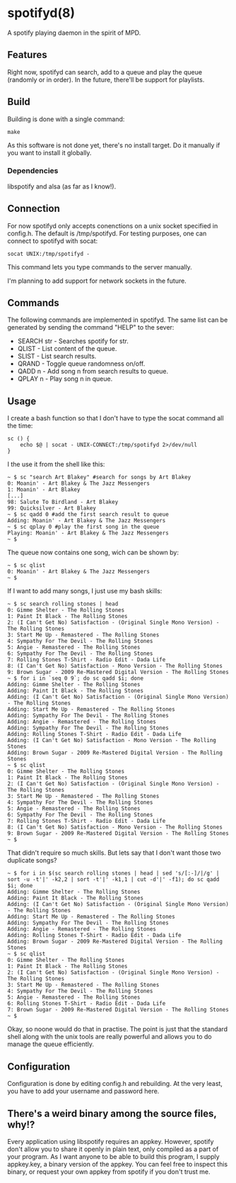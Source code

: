 # spotifyd(8)
A spotify playing daemon in the spirit of MPD.

## Features
Right now, spotifyd can search, add to a queue and play the queue
(randomly or in order). In the future, there'll be support for playlists.

## Build
Building is done with a single command:
```
make
```
As this software is not done yet, there's no install target. Do it
manually if you want to install it globally.

### Dependencies
libspotify and alsa (as far as I know!).

## Connection
For now spotifyd only accepts conenctions on a unix socket
specified in config.h. The default is /tmp/spotifyd. For
testing purposes, one can connect to spotifyd with socat:
```
socat UNIX:/tmp/spotifyd -
```
This command lets you type commands to the server manually.

I'm planning to add support for network sockets in the future.

## Commands
The following commands are implemented in spotifyd. The same 
list can be generated by sending the command "HELP" to the sever:
* SEARCH str - Searches spotify for str.
* QLIST      - List content of the queue.
* SLIST      - List search results.
* QRAND      - Toggle queue randomness on/off.
* QADD n     - Add song n from search results to queue.
* QPLAY n    - Play song n in queue.

## Usage
I create a bash function so that I don't have to type the socat command
all the time:
```
sc () {
	echo $@ | socat - UNIX-CONNECT:/tmp/spotifyd 2>/dev/null
}
```

I the use it from the shell like this:
```
~ $ sc "search Art Blakey" #search for songs by Art Blakey
0: Moanin' - Art Blakey & The Jazz Messengers
1: Moanin' - Art Blakey
[...]
98: Salute To Birdland - Art Blakey
99: Quicksilver - Art Blakey
~ $ sc qadd 0 #add the first search result to queue
Adding: Moanin' - Art Blakey & The Jazz Messengers
~ $ sc qplay 0 #play the first song in the queue
Playing: Moanin' - Art Blakey & The Jazz Messengers
~ $ 
```
The queue now contains one song, wich can be shown by:
```
~ $ sc qlist
0: Moanin' - Art Blakey & The Jazz Messengers
~ $ 
```
If I want to add many songs, I just use my bash skills:
```
~ $ sc search rolling stones | head
0: Gimme Shelter - The Rolling Stones
1: Paint It Black - The Rolling Stones
2: (I Can't Get No) Satisfaction - (Original Single Mono Version) - The Rolling Stones
3: Start Me Up - Remastered - The Rolling Stones
4: Sympathy For The Devil - The Rolling Stones
5: Angie - Remastered - The Rolling Stones
6: Sympathy For The Devil - The Rolling Stones
7: Rolling Stones T-Shirt - Radio Edit - Dada Life
8: (I Can't Get No) Satisfaction - Mono Version - The Rolling Stones
9: Brown Sugar - 2009 Re-Mastered Digital Version - The Rolling Stones
~ $ for i in `seq 0 9`; do sc qadd $i; done
Adding: Gimme Shelter - The Rolling Stones
Adding: Paint It Black - The Rolling Stones
Adding: (I Can't Get No) Satisfaction - (Original Single Mono Version) - The Rolling Stones
Adding: Start Me Up - Remastered - The Rolling Stones
Adding: Sympathy For The Devil - The Rolling Stones
Adding: Angie - Remastered - The Rolling Stones
Adding: Sympathy For The Devil - The Rolling Stones
Adding: Rolling Stones T-Shirt - Radio Edit - Dada Life
Adding: (I Can't Get No) Satisfaction - Mono Version - The Rolling Stones
Adding: Brown Sugar - 2009 Re-Mastered Digital Version - The Rolling Stones
~ $ sc qlist
0: Gimme Shelter - The Rolling Stones
1: Paint It Black - The Rolling Stones
2: (I Can't Get No) Satisfaction - (Original Single Mono Version) - The Rolling Stones
3: Start Me Up - Remastered - The Rolling Stones
4: Sympathy For The Devil - The Rolling Stones
5: Angie - Remastered - The Rolling Stones
6: Sympathy For The Devil - The Rolling Stones
7: Rolling Stones T-Shirt - Radio Edit - Dada Life
8: (I Can't Get No) Satisfaction - Mono Version - The Rolling Stones
9: Brown Sugar - 2009 Re-Mastered Digital Version - The Rolling Stones
~ $ 
```
That didn't require so much skills. But lets say that
I don't want those two duplicate songs?
```
~ $ for i in $(sc search rolling stones | head | sed 's/[:-]/|/g' | sort -u -t'|' -k2,2 | sort -t'|' -k1,1 | cut -d'|' -f1); do sc qadd $i; done
Adding: Gimme Shelter - The Rolling Stones
Adding: Paint It Black - The Rolling Stones
Adding: (I Can't Get No) Satisfaction - (Original Single Mono Version) - The Rolling Stones
Adding: Start Me Up - Remastered - The Rolling Stones
Adding: Sympathy For The Devil - The Rolling Stones
Adding: Angie - Remastered - The Rolling Stones
Adding: Rolling Stones T-Shirt - Radio Edit - Dada Life
Adding: Brown Sugar - 2009 Re-Mastered Digital Version - The Rolling Stones
~ $ sc qlist
0: Gimme Shelter - The Rolling Stones
1: Paint It Black - The Rolling Stones
2: (I Can't Get No) Satisfaction - (Original Single Mono Version) - The Rolling Stones
3: Start Me Up - Remastered - The Rolling Stones
4: Sympathy For The Devil - The Rolling Stones
5: Angie - Remastered - The Rolling Stones
6: Rolling Stones T-Shirt - Radio Edit - Dada Life
7: Brown Sugar - 2009 Re-Mastered Digital Version - The Rolling Stones
~ $ 
```
Okay, so noone would do that in practise. The point is just that
the standard shell along with the unix tools are really powerful
and allows you to do manage the queue efficiently.

## Configuration
Configuration is done by editing config.h and rebuilding.
At the very least, you have to add your username and password here.

## There's a weird binary among the source files, why!?
Every application using libspotify requires an appkey.
However, spotify don't allow you to share it openly in plain text,
only compiled as a part of your program. As I want anyone to be 
able to build this program, I supply appkey.key, a binary version
of the appkey. You can feel free to inspect this binary, or request
your own appkey from spotify if you don't trust me.
